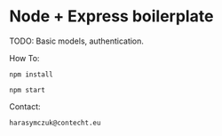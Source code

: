 # Node + Express boilerplate

TODO: Basic models, authentication.

How To:

```
npm install

npm start
```

Contact:

```
harasymczuk@contecht.eu
```
